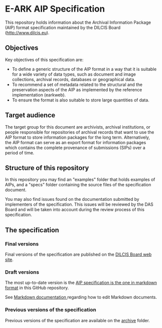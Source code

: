 # E-ARK AIP Specification

This repository holds information about the Archival Information Package (AIP)  format specification maintained by the DILCIS Board (http://www.dilcis.eu).

## Objectives

Key objectives of this specification are:

- 	To define a generic structure of the AIP format in a way that it is suitable for a wide variety of data types, such as document and image collections, archival records, databases or geographical data.
-	To recommend a set of metadata related to the structural and the preservation aspects of the AIP as implemented by the reference implementation (earkweb).
-	To ensure the format is also suitable to store large quantities of data.

## Target audience

The target group for this document are archivists, archival institutions, or people responsible for repositories of archival records that want to use the AIP format to store information packages for the long term. Alternatively, the AIP format can serve as an export format for information packages which contains the complete provenance of submissions (SIPs) over a period of time. 

## Structure of this repository

In this repository you may find an "examples" folder that holds examples of AIPs, and a "specs" folder containing the source files of the specification document.

You may also find issues found on the documentation submitted by implementers  of the specification. This issues will be reviewed by the DAS Board and will be taken into account during the review process of this specification.

## The specification

### Final versions

Final versions of the specification are published on the [DILCIS Board web site](http://dilcis.eu/specifications/aip).

### Draft versions

The most up-to-date version is the [AIP specification is the one in markdown format](index.md) in this GitHub repository.

See [Markdown documentation ](https://guides.github.com/features/mastering-markdown/) regarding how to edit Markdown documents.

### Previous versions of the specification

Previous versions of the specification are available on the [archive](./archive/) folder.

